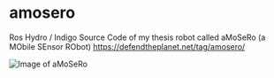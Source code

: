 # amosero
Ros Hydro / Indigo Source Code of my thesis robot called aMoSeRo (a MObile SEnsor RObot) https://defendtheplanet.net/tag/amosero/ 

![Image of aMoSeRo](https://defendtheplanet.net/wp-content/uploads/2016/03/IMG_20140716_1817151-624x468.jpg)
